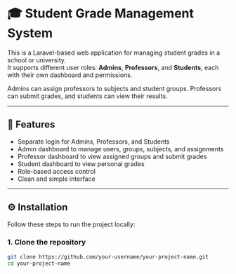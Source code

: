 # 🎓 Student Grade Management System

This is a Laravel-based web application for managing student grades in a school or university.  
It supports different user roles: **Admins**, **Professors**, and **Students**, each with their own dashboard and permissions.

Admins can assign professors to subjects and student groups. Professors can submit grades, and students can view their results.

---

## 🚀 Features

- Separate login for Admins, Professors, and Students  
- Admin dashboard to manage users, groups, subjects, and assignments  
- Professor dashboard to view assigned groups and submit grades  
- Student dashboard to view personal grades  
- Role-based access control  
- Clean and simple interface  

---

## ⚙️ Installation

Follow these steps to run the project locally:

### 1. Clone the repository

```bash
git clone https://github.com/your-username/your-project-name.git
cd your-project-name
